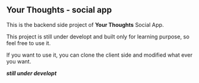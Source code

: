 ## Your Thoughts - social app 

This is the backend side project of __Your Thoughts__ Social App.

This project is still under developt and built only for learning purpose, so feel free to use it.

If you want to use it, you can clone the client side and modified what ever you want.

__*still under developt*__
